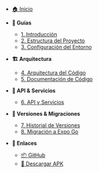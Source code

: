 <!-- docs/_sidebar.md -->

* [🏠 Inicio](/)

* **📖 Guías**
  * [1. Introducción](1.Introduccion.md)
  * [2. Estructura del Proyecto](2.Estructura-del-Proyecto.md)
  * [3. Configuración del Entorno](3.Configuracion-del-Entorno.md)

* **🏗️ Arquitectura**
  * [4. Arquitectura del Código](4.Arquitectura-del-Codigo.md)
  * [5. Documentación de Código](5.Documentacion-de-Codigo.md)

* **🔌 API & Servicios**
  * [6. API y Servicios](6.API-Servicios.md)

* **📝 Versiones & Migraciones**
  * [7. Historial de Versiones](7.Historial-de-Versiones.md)
  * [8. Migración a Expo Go](8.Migracion-Expo-Go-Guia-Completa.md)

* **🔗 Enlaces**
  * [📦 GitHub](https://github.com/FERNANDOANGEL202123767/ClevCloud-app)
  * [📱 Descargar APK](https://github.com/FERNANDOANGEL202123767/ClevCloud-app/releases/tag/V1)